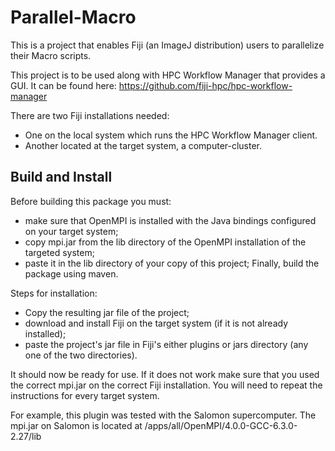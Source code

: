 # Parallel-Macro
This is a project that enables Fiji (an ImageJ distribution) users to parallelize their Macro scripts.

This project is to be used along with HPC Workflow Manager that provides a GUI.
It can be found here: https://github.com/fiji-hpc/hpc-workflow-manager 

There are two Fiji installations needed:
* One on the local system which runs the HPC Workflow Manager client.
* Another located at the target system, a computer-cluster.

## Build and Install
Before building this package you must:
* make sure that OpenMPI is installed with the Java bindings configured on your target system;
* copy mpi.jar from the lib directory of the OpenMPI installation of the targeted system;
* paste it in the lib directory of your copy of this project;
Finally, build the package using maven.

Steps for installation:
* Copy the resulting jar file of the project;
* download and install Fiji on the target system (if it is not already installed);
* paste the project's jar file in Fiji's either plugins or jars directory (any one of the two directories).

It should now be ready for use. 
If it does not work make sure that you used the correct mpi.jar on the correct Fiji installation.
You will need to repeat the instructions for every target system.

For example, this plugin was tested with the Salomon supercomputer.
The mpi.jar on Salomon is located at /apps/all/OpenMPI/4.0.0-GCC-6.3.0-2.27/lib